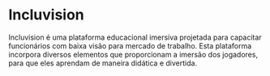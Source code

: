 # Incluvision

Incluvision é uma plataforma educacional imersiva projetada para capacitar funcionários com baixa visão para mercado de trabalho. Esta plataforma incorpora diversos elementos que proporcionam a imersão dos jogadores, para que eles aprendam de maneira didática e divertida.
